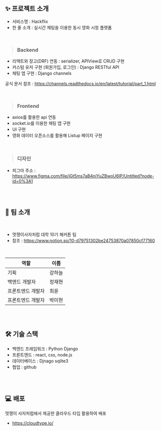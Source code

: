 
## ✨ 프로젝트 소개
- 서비스명 : Hackflix
- 한 줄 소개 : 실시간 채팅을 이용한 동시 영화 시청 플랫폼


<br>


> ### Backend

- 리액트와 장고(DRF) 연동 : serializer, APIView로 CRUD 구현
- 커스텀 유저 구현 (회원가입, 로그인) : Django RESTful API
- 채팅 앱 구현 : Django channels

공식 문서 참조 : https://channels.readthedocs.io/en/latest/tutorial/part_1.html

<br>

> ### Frontend

 - axios를 활용한 api 연동
 - socket.io를 이용한 채팅 앱 구현
 - UI 구현
 - 영화 데이터 오픈소스를 활용해 Listup 페이지 구현
 
 <br>
 

> ### 디자인
- 피그마 주소 : https://www.figma.com/file/jGt5ms7aB4niYuZBwoU6lP/Untitled?node-id=0%3A1

<br>
<br>

## 🙋 팀 소개

<br>

- 멋쟁이사자처럼 대학 10기 해커톤 팀
- 참조 : https://www.notion.so/10-d79751302be24753870a07850cf77160

<br>

|    역할    |   이름   |
| ----------------- | ------ |
| 기획 | 강하늘 |
| 백엔드 개발자 | 정재현 |
| 프론트엔드 개발자 | 최윤 |
| 프론트엔드 개발자 | 박미현 |

<br>
<br>

## 🛠 기술 스택
- 백엔드 프레임워크 : Python Django
- 프론트엔드 : react, css, node.js
- 데이터베이스 : Djnago sqlite3
- 협업 : github

<br>
<br>

## 💻 배포
멋쟁이 사자처럼에서 제공한 클라우드 타입 활용하여 배포
- https://cloudtype.io/
